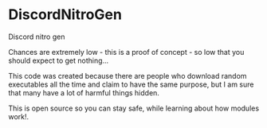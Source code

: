 # DiscordNitroGen

Discord nitro gen 

Chances are extremely low - this is a proof of concept - so low that you should expect to get nothing... 

This code was created because there are people who download random executables all the time and claim to have the same purpose,
but I am sure that many have a lot of harmful things hidden.

This is open source so you can stay safe, while learning about how modules work!.
